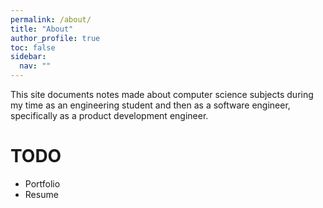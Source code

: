 ```yaml
---
permalink: /about/
title: "About"
author_profile: true
toc: false
sidebar:
  nav: ""
---
```


This site documents notes made about computer science subjects during my time as an engineering student
and then as a software engineer, specifically as a product development engineer.

# TODO
- Portfolio
- Resume
